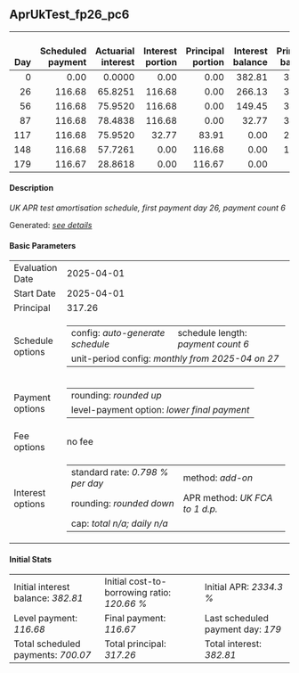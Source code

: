 <h2>AprUkTest_fp26_pc6</h2>
<table>
    <thead style="vertical-align: bottom;">
        <th style="text-align: right;">Day</th>
        <th style="text-align: right;">Scheduled payment</th>
        <th style="text-align: right;">Actuarial interest</th>
        <th style="text-align: right;">Interest portion</th>
        <th style="text-align: right;">Principal portion</th>
        <th style="text-align: right;">Interest balance</th>
        <th style="text-align: right;">Principal balance</th>
        <th style="text-align: right;">Total actuarial interest</th>
        <th style="text-align: right;">Total interest</th>
        <th style="text-align: right;">Total principal</th>
    </thead>
    <tr style="text-align: right;">
        <td class="ci00">0</td>
        <td class="ci01" style="white-space: nowrap;">0.00</td>
        <td class="ci02">0.0000</td>
        <td class="ci03">0.00</td>
        <td class="ci04">0.00</td>
        <td class="ci05">382.81</td>
        <td class="ci06">317.26</td>
        <td class="ci07">0.0000</td>
        <td class="ci08">0.00</td>
        <td class="ci09">0.00</td>
    </tr>
    <tr style="text-align: right;">
        <td class="ci00">26</td>
        <td class="ci01" style="white-space: nowrap;">116.68</td>
        <td class="ci02">65.8251</td>
        <td class="ci03">116.68</td>
        <td class="ci04">0.00</td>
        <td class="ci05">266.13</td>
        <td class="ci06">317.26</td>
        <td class="ci07">65.8251</td>
        <td class="ci08">116.68</td>
        <td class="ci09">0.00</td>
    </tr>
    <tr style="text-align: right;">
        <td class="ci00">56</td>
        <td class="ci01" style="white-space: nowrap;">116.68</td>
        <td class="ci02">75.9520</td>
        <td class="ci03">116.68</td>
        <td class="ci04">0.00</td>
        <td class="ci05">149.45</td>
        <td class="ci06">317.26</td>
        <td class="ci07">141.7771</td>
        <td class="ci08">233.36</td>
        <td class="ci09">0.00</td>
    </tr>
    <tr style="text-align: right;">
        <td class="ci00">87</td>
        <td class="ci01" style="white-space: nowrap;">116.68</td>
        <td class="ci02">78.4838</td>
        <td class="ci03">116.68</td>
        <td class="ci04">0.00</td>
        <td class="ci05">32.77</td>
        <td class="ci06">317.26</td>
        <td class="ci07">220.2609</td>
        <td class="ci08">350.04</td>
        <td class="ci09">0.00</td>
    </tr>
    <tr style="text-align: right;">
        <td class="ci00">117</td>
        <td class="ci01" style="white-space: nowrap;">116.68</td>
        <td class="ci02">75.9520</td>
        <td class="ci03">32.77</td>
        <td class="ci04">83.91</td>
        <td class="ci05">0.00</td>
        <td class="ci06">233.35</td>
        <td class="ci07">296.2130</td>
        <td class="ci08">382.81</td>
        <td class="ci09">83.91</td>
    </tr>
    <tr style="text-align: right;">
        <td class="ci00">148</td>
        <td class="ci01" style="white-space: nowrap;">116.68</td>
        <td class="ci02">57.7261</td>
        <td class="ci03">0.00</td>
        <td class="ci04">116.68</td>
        <td class="ci05">0.00</td>
        <td class="ci06">116.67</td>
        <td class="ci07">353.9391</td>
        <td class="ci08">382.81</td>
        <td class="ci09">200.59</td>
    </tr>
    <tr style="text-align: right;">
        <td class="ci00">179</td>
        <td class="ci01" style="white-space: nowrap;">116.67</td>
        <td class="ci02">28.8618</td>
        <td class="ci03">0.00</td>
        <td class="ci04">116.67</td>
        <td class="ci05">0.00</td>
        <td class="ci06">0.00</td>
        <td class="ci07">382.8009</td>
        <td class="ci08">382.81</td>
        <td class="ci09">317.26</td>
    </tr>
</table>
<h4>Description</h4>
<p><i>UK APR test amortisation schedule, first payment day 26, payment count 6</i></p>
<p>Generated: <i><a href="../GeneratedDate.md">see details</a></i></p>
<h4>Basic Parameters</h4>
<table>
    <tr>
        <td>Evaluation Date</td>
        <td>2025-04-01</td>
    </tr>
    <tr>
        <td>Start Date</td>
        <td>2025-04-01</td>
    </tr>
    <tr>
        <td>Principal</td>
        <td>317.26</td>
    </tr>
    <tr>
        <td>Schedule options</td>
        <td>
            <table>
                <tr>
                    <td>config: <i>auto-generate schedule</i></td>
                    <td>schedule length: <i><i>payment count</i> 6</i></td>
                </tr>
                <tr>
                    <td colspan="2" style="white-space: nowrap;">unit-period config: <i>monthly from 2025-04 on 27</i></td>
                </tr>
            </table>
        </td>
    </tr>
    <tr>
        <td>Payment options</td>
        <td>
            <table>
                <tr>
                    <td>rounding: <i>rounded up</i></td>
                </tr>
                <tr>
                    <td>level-payment option: <i>lower&nbsp;final&nbsp;payment</i></td>
                </tr>
            </table>
        </td>
    </tr>
    <tr>
        <td>Fee options</td>
        <td>no fee
        </td>
    </tr>
    <tr>
        <td>Interest options</td>
        <td>
            <table>
                <tr>
                    <td>standard rate: <i>0.798 % per day</i></td>
                    <td>method: <i>add-on</i></td>
                </tr>
                <tr>
                    <td>rounding: <i>rounded down</i></td>
                    <td>APR method: <i>UK FCA to 1 d.p.</i></td>
                </tr>
                <tr>
                    <td colspan="2">cap: <i>total <i>n/a</i>; daily <i>n/a</i></td>
                </tr>
            </table>
        </td>
    </tr>
</table>
<h4>Initial Stats</h4>
<table>
    <tr>
        <td>Initial interest balance: <i>382.81</i></td>
        <td>Initial cost-to-borrowing ratio: <i>120.66 %</i></td>
        <td>Initial APR: <i>2334.3 %</i></td>
    </tr>
    <tr>
        <td>Level payment: <i>116.68</i></td>
        <td>Final payment: <i>116.67</i></td>
        <td>Last scheduled payment day: <i>179</i></td>
    </tr>
    <tr>
        <td>Total scheduled payments: <i>700.07</i></td>
        <td>Total principal: <i>317.26</i></td>
        <td>Total interest: <i>382.81</i></td>
    </tr>
</table>